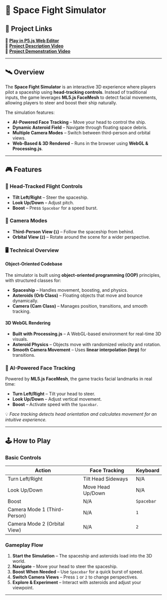 # 🚀 Space Fight Simulator  

## 🔗 Project Links  
🔹 [**Play in P5.js Web Editor**](https://editor.p5js.org/c_reed/sketches/mDrgIoSPPv)  
🔹 [**Project Description Video**](https://youtu.be/hoGkSQsesn0)  
🔹 [**Project Demonstration Video**](https://youtu.be/1mBuNrYoP-Y)  

---

## 🛰 Overview  
The **Space Fight Simulator** is an interactive 3D experience where players pilot a spaceship using **head-tracking controls**. Instead of traditional inputs, the game leverages **ML5.js FaceMesh** to detect facial movements, allowing players to steer and boost their ship naturally.  

The simulation features:  
- **AI-Powered Face Tracking** – Move your head to control the ship.  
- **Dynamic Asteroid Field** – Navigate through floating space debris.  
- **Multiple Camera Modes** – Switch between third-person and orbital views.  
- **Web-Based & 3D Rendered** – Runs in the browser using **WebGL & Processing.js**.  

---

## 🎮 Features  

### 🌌 **Head-Tracked Flight Controls**  
- **Tilt Left/Right** – Steer the spaceship.  
- **Look Up/Down** – Adjust pitch.  
- **Boost** – Press `Spacebar` for a speed burst.  

### 🎥 **Camera Modes**  
- **Third-Person View (`1`)** – Follow the spaceship from behind.  
- **Orbital View (`2`)** – Rotate around the scene for a wider perspective.  

### 🖥 **Technical Overview**  

#### **Object-Oriented Codebase**  
The simulator is built using **object-oriented programming (OOP)** principles, with structured classes for:  
- **Spaceship** – Handles movement, boosting, and physics.  
- **Asteroids (Orb Class)** – Floating objects that move and bounce dynamically.  
- **Camera (Cam Class)** – Manages position, transitions, and smooth tracking.  

#### **3D WebGL Rendering**  
- **Built with Processing.js** – A WebGL-based environment for real-time 3D visuals.  
- **Asteroid Physics** – Objects move with randomized velocity and rotation.  
- **Smooth Camera Movement** – Uses **linear interpolation (lerp)** for transitions.  

### 🎯 **AI-Powered Face Tracking**  
Powered by **ML5.js FaceMesh**, the game tracks facial landmarks in real time:  
- **Turn Left/Right** – Tilt your head to steer.  
- **Look Up/Down** – Adjust vertical movement.  
- **Boost** – Activate speed with the `Spacebar`.  

💡 *Face tracking detects head orientation and calculates movement for an intuitive experience.*  

---

## 🕹 How to Play  

### **Basic Controls**  
| Action | Face Tracking | Keyboard |
|--------|--------------|----------|
| Turn Left/Right | Tilt Head Sideways | N/A |
| Look Up/Down | Move Head Up/Down | N/A |
| Boost | N/A | `Spacebar` |
| Camera Mode 1 (Third-Person) | N/A | `1` |
| Camera Mode 2 (Orbital View) | N/A | `2` |

### **Gameplay Flow**  
1. **Start the Simulation** – The spaceship and asteroids load into the 3D world.  
2. **Navigate** – Move your head to steer the spaceship.  
3. **Boost When Needed** – Use `Spacebar` for a quick burst of speed.  
4. **Switch Camera Views** – Press `1` or `2` to change perspectives.  
5. **Explore & Experiment** – Interact with asteroids and adjust your viewpoint.  

---
